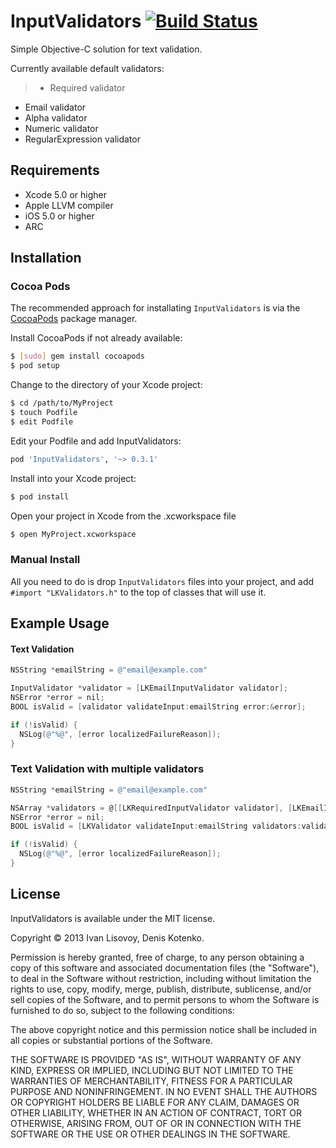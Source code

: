 # InputValidators [![Build Status](https://travis-ci.org/kshin/InputValidators.png?branch=master)](https://travis-ci.org/kshin/InputValidators)

Simple Objective-C solution for text validation.

Currently available default validators:

> * Required validator
* Email validator
* Alpha validator
* Numeric validator
* RegularExpression validator

## Requirements
* Xcode 5.0 or higher
* Apple LLVM compiler
* iOS 5.0 or higher
* ARC

## Installation

### Cocoa Pods 

The recommended approach for installating `InputValidators` is via the [CocoaPods](http://cocoapods.org/) package manager.

Install CocoaPods if not already available:

``` bash
$ [sudo] gem install cocoapods
$ pod setup
```

Change to the directory of your Xcode project:

``` bash
$ cd /path/to/MyProject
$ touch Podfile
$ edit Podfile
```

Edit your Podfile and add InputValidators:

``` bash
pod 'InputValidators', '~> 0.3.1'
```

Install into your Xcode project:

``` bash
$ pod install
```

Open your project in Xcode from the .xcworkspace file

``` bash
$ open MyProject.xcworkspace
```

### Manual Install

All you need to do is drop `InputValidators` files into your project, and add `#import "LKValidators.h"` to the top of classes that will use it.

## Example Usage

#### Text Validation 

``` objective-c
NSString *emailString = @"email@example.com"

InputValidator *validator = [LKEmailInputValidator validator];
NSError *error = nil;
BOOL isValid = [validator validateInput:emailString error:&error];

if (!isValid) {
  NSLog(@"%@", [error localizedFailureReason]);
}
```

### Text Validation with multiple validators

``` objective-c
NSString *emailString = @"email@example.com"

NSArray *validators = @[[LKRequiredInputValidator validator], [LKEmailInputValidator validator]];
NSError *error = nil;
BOOL isValid = [LKValidator validateInput:emailString validators:validators error:&error];

if (!isValid) {
  NSLog(@"%@", [error localizedFailureReason]);
}
```

## License

InputValidators is available under the MIT license.

Copyright © 2013 Ivan Lisovoy, Denis Kotenko.

Permission is hereby granted, free of charge, to any person obtaining a copy of this software and associated documentation files (the "Software"), to deal in the Software without restriction, including without limitation the rights to use, copy, modify, merge, publish, distribute, sublicense, and/or sell copies of the Software, and to permit persons to whom the Software is furnished to do so, subject to the following conditions:

The above copyright notice and this permission notice shall be included in all copies or substantial portions of the Software.

THE SOFTWARE IS PROVIDED "AS IS", WITHOUT WARRANTY OF ANY KIND, EXPRESS OR IMPLIED, INCLUDING BUT NOT LIMITED TO THE WARRANTIES OF MERCHANTABILITY, FITNESS FOR A PARTICULAR PURPOSE AND NONINFRINGEMENT. IN NO EVENT SHALL THE AUTHORS OR COPYRIGHT HOLDERS BE LIABLE FOR ANY CLAIM, DAMAGES OR OTHER LIABILITY, WHETHER IN AN ACTION OF CONTRACT, TORT OR OTHERWISE, ARISING FROM, OUT OF OR IN CONNECTION WITH THE SOFTWARE OR THE USE OR OTHER DEALINGS IN THE SOFTWARE.


